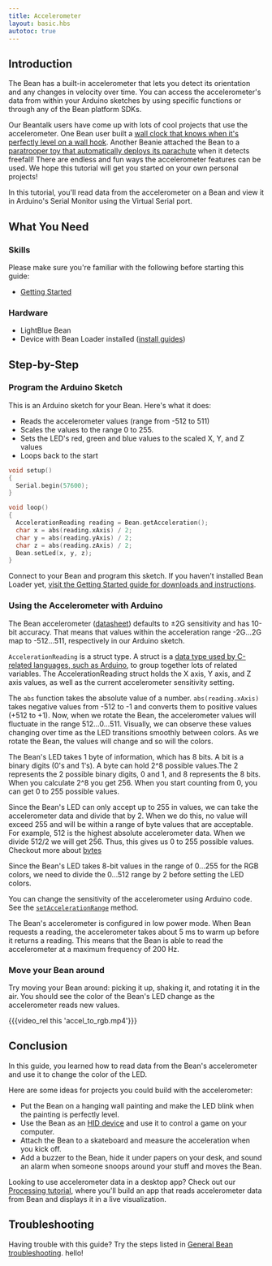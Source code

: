 ```yaml
---
title: Accelerometer
layout: basic.hbs
autotoc: true
---
```


## Introduction

The Bean has a built-in accelerometer that lets you detect its orientation and any changes in velocity over time. You can access the accelerometer's data from within your Arduino sketches by using specific functions or through any of the Bean platform SDKs.

Our Beantalk users have come up with lots of cool projects that use the accelerometer. One Bean user built a [wall clock that knows when it's perfectly level on a wall hook](#). Another Beanie attached the Bean to a [paratrooper toy that automatically deploys its parachute](#) when it detects freefall! There are endless and fun ways the accelerometer features can be used.  We hope this tutorial will get you started on your own personal projects!

In this tutorial, you'll read data from the accelerometer on a Bean and view it in Arduino's Serial Monitor using the Virtual Serial port.

## What You Need

### Skills

Please make sure you're familiar with the following before starting this guide:

* [Getting Started](#)

### Hardware

* LightBlue Bean
* Device with Bean Loader installed ([install guides](#))

## Step-by-Step

### Program the Arduino Sketch

This is an Arduino sketch for your Bean. Here's what it does:

* Reads the accelerometer values (range from -512 to 511)
* Scales the values to the range 0 to 255.
* Sets the LED's red, green and blue values to the scaled X, Y, and Z values
* Loops back to the start

```cpp
void setup()
{
  Serial.begin(57600);
}

void loop()
{
  AccelerationReading reading = Bean.getAcceleration();
  char x = abs(reading.xAxis) / 2;
  char y = abs(reading.yAxis) / 2;
  char z = abs(reading.zAxis) / 2;
  Bean.setLed(x, y, z);
}
```

Connect to your Bean and program this sketch. If you haven't installed Bean Loader yet, [visit the Getting Started guide for downloads and instructions](#).

### Using the Accelerometer with Arduino

The Bean accelerometer ([datasheet](http://ae-bst.resource.bosch.com/media/products/dokumente/bma250/bst-bma250-ds002-05.pdf)) defaults to ±2G sensitivity and has 10-bit accuracy. That means that values within the acceleration range -2G...2G map to -512...511, respectively in our Arduino sketch.

`AccelerationReading` is a struct type. A struct is a [data type used by C-related languages, such as Arduino](http://playground.arduino.cc/Code/Struct), to group together lots of related variables. The AccelerationReading struct holds the X axis, Y axis, and Z axis values, as well as the current accelerometer sensitivity setting.

The `abs` function takes the absolute value of a number. `abs(reading.xAxis)` takes negative values from -512 to -1 and converts them to positive values (+512 to +1). Now, when we rotate the Bean, the accelerometer values will fluctuate in the range 512...0...511.  Visually, we can observe these values changing over time as the LED transitions smoothly between colors. As we rotate the Bean, the values will change and so will the colors.


The Bean's LED takes 1 byte of information, which has 8 bits. A bit is a binary digits (0's and 1's). A byte can hold 2^8 possible values.The 2 represents the 2 possible binary digits, 0 and 1, and 8 represents the 8 bits. When you calculate 2^8 you get 256.  When you start counting from 0, you can get 0 to 255 possible values. 

Since the Bean's LED can only accept up to 255 in values, we can take the accelerometer data and divide that by 2.  When we do this, no value will exceed 255 and will be within a range of byte values that are acceptable. For example, 512 is the highest absolute accelerometer data.  When we divide 512/2 we will get 256. Thus, this gives us 0 to 255 possible values.  Checkout more about [bytes](hhttps://www.arduino.cc/en/Reference/Byte)  

Since the Bean's LED takes 8-bit values in the range of 0...255 for the RGB colors, we need to divide the 0...512 range by 2 before setting the LED colors.

You can change the sensitivity of the accelerometer using Arduino code. See the [`setAccelerationRange`](#) method.

The Bean's accelerometer is configured in low power mode. When Bean requests a reading, the accelerometer takes about 5 ms to warm up before it returns a reading. This means that the Bean is able to read the accelerometer at a maximum frequency of 200 Hz.

### Move your Bean around

Try moving your Bean around: picking it up, shaking it, and rotating it in the air. You should see the color of the Bean's LED change as the accelerometer reads new values.

{{{video_rel this 'accel_to_rgb.mp4'}}}

## Conclusion

In this guide, you learned how to read data from the Bean's accelerometer and use it to change the color of the LED.

Here are some ideas for projects you could build with the accelerometer:

* Put the Bean on a hanging wall painting and make the LED blink when the painting is perfectly level.
* Use the Bean as an [HID device](#) and use it to control a game on your computer.
* Attach the Bean to a skateboard and measure the acceleration when you kick off.
* Add a buzzer to the Bean, hide it under papers on your desk, and sound an alarm when someone snoops around your stuff and moves the Bean.

Looking to use accelerometer data in a desktop app? Check out our [Processing tutorial](#), where you'll build an app that reads accelerometer data from Bean and displays it in a live visualization.

## Troubleshooting

Having trouble with this guide? Try the steps listed in [General Bean troubleshooting](#).
hello!
